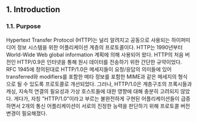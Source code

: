 ## 1. Introduction

### 1.1. Purpose

Hypertext Transfer Protocol (HTTP)는 널리 알려지고 공동으로 사용되는 하이퍼미디어 정보 시스템을 위한 어플리케이션 계층의 프로토콜이다. 
HTTP는 1990년부터 World-Wide Web global information 계획에 의해 사용되어 왔다. 
HTTP의 처음 버전인 HTTP/0.9은 인터넷을 통해 원시 데이터를 전송하기 위한 간단한 규약이었다. 
RFC 1945에 정의된대로 HTTP/1.0은 메세지들이 요청/응답의 의미들에 있어 transferred와 modifiers를 포함한 메타 정보를 포함한 MIME과 같은 메세지의 형식으로 될 수 있도록 프로토콜로 개선되었다. 
그러나, HTTP/1.0은 계층구조의 프록시들과 캐싱, 지속적 연결의 필요성과 가상 호스트들에 대한 영향에 대해 충분히 고려되지 않았다.
게다가, 자칭 "HTTP/1.0"이라고 부르는 불완전하게 구현된 어플리케이션들이 급증하면서 2개의 통신 어플리케이션이 서로의 진정한 능력을 판단하기 위해 프로토콜 버전 변경이 필요해졌다. 


